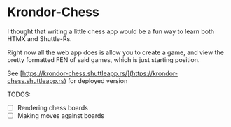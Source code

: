 # Krondor-Chess

I thought that writing a little chess app would be a fun way to learn both HTMX and Shuttle-Rs.

Right now all the web app does is allow you to create a game, and view the pretty formatted FEN of said games, which is just starting position.


See [https://krondor-chess.shuttleapp.rs/](https://krondor-chess.shuttleapp.rs) for deployed version

TODOS:

- [ ] Rendering chess boards
- [ ] Making moves against boards
